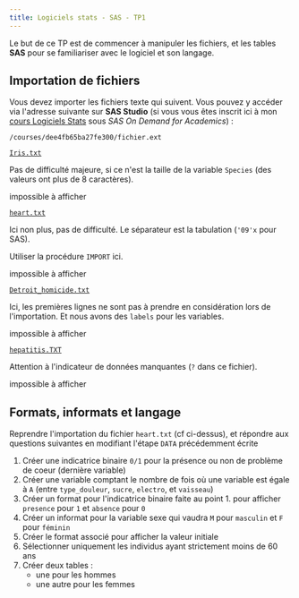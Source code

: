 ```yaml
---
title: Logiciels stats - SAS - TP1
---
```


<style>
.fichier {
    width: 100%;
    height: 100px;
)
</style>

Le but de ce TP est de commencer à manipuler les fichiers, et les tables **SAS** pour se familiariser avec le logiciel et son langage.

## Importation de fichiers

Vous devez importer les fichiers texte qui suivent. Vous pouvez y accéder via l'adresse suivante sur **SAS Studio** (si vous vous êtes inscrit ici à mon [cours Logiciels Stats](https://odamid.oda.sas.com/SASODAControlCenter/enroll.html?enroll=5987151c-9317-479b-889e-9e696608d9cb) sous *SAS On Demand for Academics*) :

```
/courses/dee4fb65ba27fe300/fichier.ext
```

[`Iris.txt`](logiciels-stats/sas-tp1/Iris.txt)

Pas de difficulté majeure, si ce n'est la taille de la variable `Species` (des valeurs ont plus de 8 caractères).

<object data="logiciels-stats/sas-tp1/Iris.txt" type="text/plain" class="fichier">
    impossible à afficher
</object>
      
[`heart.txt`](logiciels-stats/sas-tp1/heart.txt)Ici non plus, pas de difficulté. Le séparateur est la tabulation (`'09'x` pour SAS). 

Utiliser la procédure `IMPORT` ici.
<object data="logiciels-stats/sas-tp1/heart.txt" type="text/plain" class="fichier">
    impossible à afficher
</object>

[`Detroit_homicide.txt`](logiciels-stats/sas-tp1/Detroit_homicide.txt)Ici, les premières lignes ne sont pas à prendre en considération lors de l'importation. Et nous avons des `labels` pour les variables.<object data="logiciels-stats/sas-tp1/Detroit_homicide.txt" type="text/plain" class="fichier">
    impossible à afficher
</object>

[`hepatitis.TXT`](logiciels-stats/sas-tp1/hepatitis.TXT)Attention à l'indicateur de données manquantes (`?` dans ce fichier).
<object data="logiciels-stats/sas-tp1/hepatitis.TXT" type="text/plain" class="fichier">
    impossible à afficher
</object>      


## Formats, informats et langage

Reprendre l'importation du fichier `heart.txt` (cf ci-dessus), et répondre aux questions suivantes en modifiant l'étape `DATA` précédemment écrite

1. Créer une indicatrice binaire `0/1` pour la présence ou non de problème de coeur (dernière variable)
2. Créer une variable comptant le nombre de fois où une variable est égale à `A` (entre `type_douleur`, `sucre`, `electro`, et `vaisseau`)
3. Créer un format pour l'indicatrice binaire faite au point 1. pour afficher `presence` pour `1` et `absence` pour `0`
4. Créer un informat pour la variable sexe qui vaudra `M` pour `masculin` et `F` pour `féminin`
5. Créer le format associé pour afficher la valeur initiale
6. Sélectionner uniquement les individus ayant strictement moins de 60 ans
7. Créer deux tables : 
    - une pour les hommes
    - une autre pour les femmes

